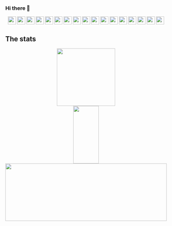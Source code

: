 ### Hi there 👋

<!--
**NWarila/NWarila** is a ✨ _special_ ✨ repository because its `README.md` (this file) appears on your GitHub profile.

Here are some ideas to get you started:

- 🔭 I’m currently working on ...
- 🌱 I’m currently learning ...
- 👯 I’m looking to collaborate on ...
- 🤔 I’m looking for help with ...
- 💬 Ask me about ...
- 📫 How to reach me: ...
- 😄 Pronouns: ...
- ⚡ Fun fact: ...
-->

<p align="center">
	<img src="https://img.shields.io/badge/python-3776AB.svg?&style=for-the-badge&logo=python&logoColor=white" height="25"/>
	<img src="https://img.shields.io/badge/php-8892BF.svg?&style=for-the-badge&logo=php&logoColor=white" height="25"/>
	<img src="https://img.shields.io/badge/javascript-F7DF1E.svg?&style=for-the-badge&logo=javascript&logoColor=white" height="25"/>
	<img src="https://img.shields.io/badge/firebase-FFCA28.svg?&style=for-the-badge&logo=firebase&logoColor=white" height="25"/>
	<img src="https://img.shields.io/badge/mysql-4479A1.svg?&style=for-the-badge&logo=mysql&logoColor=white" height="25"/>
	<img src="https://img.shields.io/badge/xampp-FB7A24.svg?&style=for-the-badge&logo=xampp&logoColor=white" height="25"/>
	<img src="https://img.shields.io/badge/jupyter-F3631D.svg?&style=for-the-badge&logo=jupyter&logoColor=white" height="25"/>
	<img src="https://img.shields.io/badge/anaconda-42B029.svg?&style=for-the-badge&logo=anaconda&logoColor=white" height="25"/>
	<img src="https://img.shields.io/badge/VS%20Code-007ACC.svg?&style=for-the-badge&logo=visual-studio-code&logoColor=white" height="25"/>
	<img src="https://img.shields.io/badge/opera-FF1B2D.svg?&style=for-the-badge&logo=opera&logoColor=white" height="25"/>
	<img src="https://img.shields.io/badge/sublime-FF9800.svg?&style=for-the-badge&logo=sublime-text&logoColor=white" height="25"/>
	<img src="https://img.shields.io/badge/edge-0078D7.svg?&style=for-the-badge&logo=microsoft-edge&logoColor=white" height="25"/>
	<img src="https://img.shields.io/badge/Laravel-FF2D20.svg?&style=for-the-badge&logo=laravel&logoColor=white" height="25"/>
	<img src="https://img.shields.io/badge/Flask-000000.svg?&style=for-the-badge&logo=flask&logoColor=white" height="25"/>
	<img src="https://img.shields.io/badge/latex-008080.svg?&style=for-the-badge&logo=latex&logoColor=white" height="25"/>
	<img src="https://img.shields.io/badge/sqlite-7CBEE4.svg?&style=for-the-badge&logo=sqlite&logoColor=white" height="25"/>
	<img src="https://img.shields.io/badge/Django-092D1F.svg?&style=for-the-badge&logo=Django&logoColor=white" height="25"/>
</p>

## The stats
<p align="center" width=98%>
	<img width="60%" height="180" src="https://github-readme-stats.vercel.app/api?username=NWarila&show_icons=true" />
	<img width="40%" height="180" src="https://github-readme-stats.vercel.app/api/top-langs/?username=NWarila&layout=compact&langs_count=8" />
	<img width="100%" height="180" src=https://github-profile-trophy.vercel.app/?username=nWarila&no-frame=true" />
</p>
<!-- <p align="center">
  <img width="48%" height="180em" src="https://github-readme-stats.vercel.app/api/top-langs/?username=NWarila" />
  <img width="48%" height="180em" src="https://github-readme-stats.vercel.app/api?username=Gapur&show_icons=true&hide_border=true&&count_private=true&include_all_commits=true" />
  <img height="180em" src="https://github-profile-trophy.vercel.app/?username=NWarila&no-frame=true)](https://github.com/ryo-ma/github-profile-trophy" />
 </p> -->
